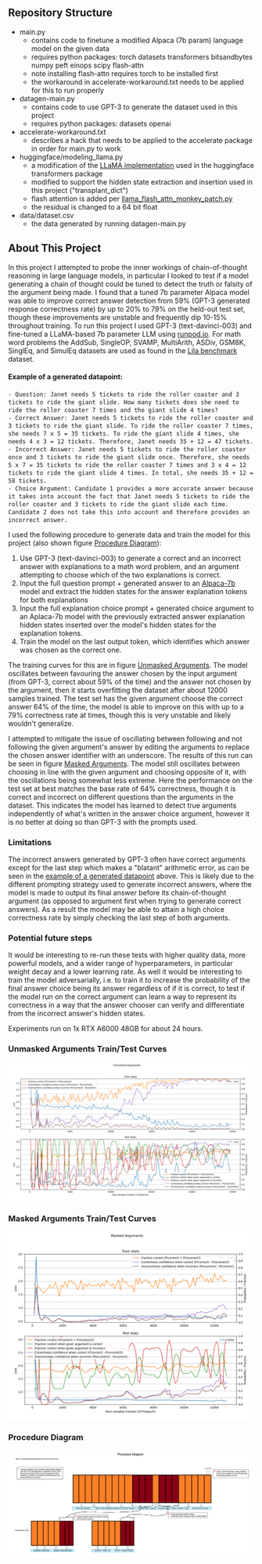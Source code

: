 ## Repository Structure
- main.py
    * contains code to finetune a modified Alpaca (7b param) language model on the given data
    * requires python packages: torch datasets transformers bitsandbytes numpy peft einops scipy flash-attn
    * note installing flash-attn requires torch to be installed first
    * the workaround in accelerate-workaround.txt needs to be applied for this to run properly
- datagen-main.py
    * contains code to use GPT-3 to generate the dataset used in this project
    * requires python packages: datasets openai
- accelerate-workaround.txt
    * describes a hack that needs to be applied to the accelerate package in order for main.py to work
- huggingface/modeling_llama.py
    * a modification of the [LLaMA implementation](https://github.com/huggingface/transformers/blob/v4.30.1/src/transformers/models/llama/modeling_llama.py) used in the huggingface transformers package
    * modified to support the hidden state extraction and insertion used in this project ("transplant_dict")
    * flash attention is added per [llama_flash_attn_monkey_patch.py](https://github.com/lm-sys/FastChat/blob/bb027012fec66fa0b13b2dd7d8534d97c28f009e/fastchat/train/llama_flash_attn_monkey_patch.py)
    * the residual is changed to a 64 bit float
- data/dataset.csv
    * the data generated by running datagen-main.py

## About This Project
In this project I attempted to probe the inner workings of chain-of-thought reasoning in large language models, in particular I looked to test if a model generating a chain of thought could be tuned to detect the truth or falsity of the argument being made. I found that a tuned 7b parameter Alpaca model was able to improve correct answer detection from 59% (GPT-3 generated response correctness rate) by up to 20% to 79% on the held-out test set, though these improvements are unstable and frequently dip 10-15% throughout training. To run this project I used GPT-3 (text-davinci-003) and fine-tuned a LLaMA-based 7b parameter LLM using [runpod.io](runpod.io). For math word problems the AddSub, SingleOP, SVAMP, MultiArith, ASDiv, GSM8K, SinglEq, and SimulEq datasets are used as found in the [Lila benchmark](https://lila.apps.allenai.org/) dataset.

#### Example of a generated datapoint:
```
- Question: Janet needs 5 tickets to ride the roller coaster and 3 tickets to ride the giant slide. How many tickets does she need to ride the roller coaster 7 times and the giant slide 4 times?
- Correct Answer: Janet needs 5 tickets to ride the roller coaster and 3 tickets to ride the giant slide. To ride the roller coaster 7 times, she needs 7 x 5 = 35 tickets. To ride the giant slide 4 times, she needs 4 x 3 = 12 tickets. Therefore, Janet needs 35 + 12 = 47 tickets.
- Incorrect Answer: Janet needs 5 tickets to ride the roller coaster once and 3 tickets to ride the giant slide once. Therefore, she needs 5 x 7 = 35 tickets to ride the roller coaster 7 times and 3 x 4 = 12 tickets to ride the giant slide 4 times. In total, she needs 35 + 12 = 58 tickets.
- Choice Argument: Candidate 1 provides a more accurate answer because it takes into account the fact that Janet needs 5 tickets to ride the roller coaster and 3 tickets to ride the giant slide each time. Candidate 2 does not take this into account and therefore provides an incorrect answer.
```

I used the following procedure to generate data and train the model for this project (also shown figure [Procedure Diagram](#procedure-diagram)):

1. Use GPT-3 (text-davinci-003) to generate a correct and an incorrect answer with explanations to a math word problem, and an argument attempting to choose which of the two explanations is correct.
1. Input the full question prompt + generated answer to an [Alpaca-7b](https://github.com/tloen/alpaca-lora/tree/main) model and extract the hidden states for the answer explanation tokens for both explanations
1. Input the full explanation choice prompt + generated choice argument to an Aplaca-7b model with the previously extracted answer explanation hidden states inserted over the model's hidden states for the explanation tokens.
1. Train the model on the last output token, which identifies which answer was chosen as the correct one.

The training curves for this are in figure [Unmasked Arguments](#unmasked-arguments-traintest-curves). The model oscillates between favouring the answer chosen by the input argument (from GPT-3, correct about 59% of the time) and the answer not chosen by the argument, then it starts overfitting the dataset after about 12000 samples trained. The test set has the given argument choose the correct answer 64% of the time, the model is able to improve on this with up to a 79% correctness rate at times, though this is very unstable and likely wouldn't generalize.

I attempted to mitigate the issue of oscillating between following and not following the given argument's answer by editing the arguments to replace the chosen answer identifier with an underscore. The results of this run can be seen in figure [Masked Arguments](#masked-arguments-traintest-curves). The model still oscillates between choosing in line with the given argument and choosing opposite of it, with the oscillations being somewhat less extreme. Here the performance on the test set at best matches the base rate of 64% correctness, though it is correct and incorrect on different questions than the arguments in the dataset. This indicates the model has learned to detect true arguments independently of what's written in the answer choice argument, however it is no better at doing so than GPT-3 with the prompts used.

### Limitations
The incorrect answers generated by GPT-3 often have correct arguments except for the last step which makes a "blatant" arithmetic error, as can be seen in the [example of a generated datapoint](#example-of-a-generated-datapoint) above. This is likely due to the different prompting strategy used to generate incorrect answers, where the model is made to output its final answer before its chain-of-thought argument (as opposed to argument first when trying to generate correct answers). As a result the model may be able to attain a high choice correctness rate by simply checking the last step of both arguments.

### Potential future steps
It would be interesting to re-run these tests with higher quality data, more powerful models, and a wider range of hyperparameters, in particular weight decay and a lower learning rate. As well it would be interesting to train the model adversarially, i.e. to train it to increase the probability of the final answer choice being its answer regardless of if it is correct, to test if the model run on the correct argument can learn a way to represent its correctness in a way that the answer chooser can verify and differentiate from the incorrect answer's hidden states.

Experiments run on 1x RTX A6000 48GB for about 24 hours.

### Unmasked Arguments Train/Test Curves
![unmasked train and test curves](unmasked_curves.png)

### Masked Arguments Train/Test Curves
![masked train and test curves](masked_curves.png)

### Procedure Diagram
![procedure diagram](procedure_diagram.png)
